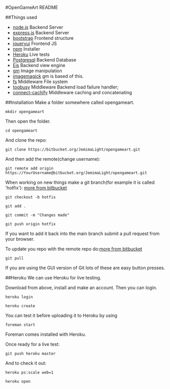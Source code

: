 #OpenGameArt README

##Things used
- [node.js](http://nodejs.org) Backend Server
- [express.js](http://expressjs.com) Backend Server 
- [bootstrap](http://twitter.github.com/bootstrap/) Frontend structure
- [jqueryui](http://jqueryui.com) Frontend JS
- [npm](https://npmjs.org) Installer
- [Heroku](https://toolbelt.heroku.com) Live tests
- [Postgresql](http://www.postgresql.org) Backend Database
- [Ejs](http://embeddedjs.com) Backend view engine
- [gm](http://aheckmann.github.com/gm/) Image manipulation
- [imagemagick](http://www.imagemagick.org) gm is based of this.
- [fs](http://nodejs.org/api/fs.html) Middleware File system
- [toobusy](https://github.com/lloyd/node-toobusy) Middleware Backend load failure handler;
- [connect-cachify](https://github.com/mozilla/connect-cachify/) Middleware caching and concatenating

##Installation
Make a folder somewhere called opengameart.

	mkdir opengameart

Then open the folder.

	cd opengameart

And clone the repo:

	git clone https://bitbucket.org/JemimaLight/opengameart.git

And then add the remote(change username):

	git remote add origin https://YourUsername@bitbucket.org/JemimaLight/opengameart.git

When working on new things make a git branch(for example it is called 'hotfix'): [more from bitbucket](https://bitbucket.org/JemimaLight/opengameart/commits/featurebranches)

	git checkout -b hotfix

	git add .

	git commit -m "Changes made"

	git push origin hotfix

If you want to add it back into the main branch submit a pull request from your browser.

To update you repo with the remote repo do:[more from bitbucket](https://bitbucket.org/JemimaLight/opengameart/pull-requests)

	git pull

If you are using the GUI version of Git lots of these are easy button presses.

##Heroku
We can use Heroku for live testing.

Download from above, install and make an account. 
Then you can login.

	heroku login

	heroku create

You can test it before uploading it to Heroku by using

	foreman start

Foreman comes installed with Heroku.

Once ready for a live test:

	git push heroku master

And to check it out:

	heroku ps:scale web=1

	heroku open